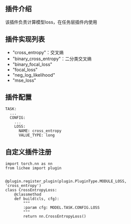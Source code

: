 ## 插件介绍
该插件负责计算模型loss，在任务层插件内使用

## 插件实现列表
- "cross_entropy"：交叉熵
- "binary_cross_entropy"：二分类交叉熵
- "binary_focal_loss"
- "focal_loss"
- "neg_log_likelihood"
- "mse_loss"

## 插件配置
```
TASK:
  ...
  CONFIG:
    ...
    LOSS:
      NAME: cross_entropy
      VALUE_TYPE: long
```

## 自定义插件注册
```
import torch.nn as nn
from lichee import plugin


@plugin.register_plugin(plugin.PluginType.MODULE_LOSS, 'cross_entropy')
class CrossEntropyLoss:
    @classmethod
    def build(cls, cfg):
        """
        :param cfg: MODEL.TASK.CONFIG.LOSS
        """
        return nn.CrossEntropyLoss()
```

